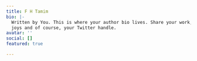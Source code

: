 ```yaml
---
title: F H Tamim
bio: |-
  Written by You. This is where your author bio lives. Share your work, your
  joys and of course, your Twitter handle.
avatar: ''
social: []
featured: true

---
```

